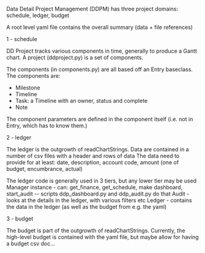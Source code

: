 Data Detail Project Management (DDPM) has three project domains:  schedule, ledger, budget

A root level yaml file contains the overall summary (data + file references)

1 - schedule

DD Project tracks various components in time, generally to produce a Gantt chart.  A project (ddproject.py) is a set of components.

The components (in components.py) are all based off an Entry baseclass.  The components are:

- Milestone
- Timeline
- Task: a Timeline with an owner, status and complete
- Note

The component parameters are defined in the component itself (i.e. not in Entry, which has to know them.)

2 - ledger

The ledger is the outgrowth of readChartStrings.  Data are contained in a number of csv files with a header and rows of data
The data need to provide for at least: date, description, account code, amount (one of budget, encumbrance, actual)

The ledger code is generally used in 3 tiers, but any lower tier may be used
    Manager instance - can: get_finance, get_schedule, make dashboard, start_audit -- scripts ddp_dashboard.py and ddp_audit.py do that
    Audit - looks at the details in the ledger, with various filters etc
    Ledger - contains the data in the ledger (as well as the budget from e.g. the yaml)

3 - budget

The budget is part of the outgrowth of readChartStrings.  Currently, the high-level budget is contained with the yaml file, but maybe allow for having a budget csv doc...
